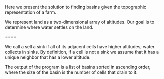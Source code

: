 Here we present the solution to finding basins given the topographic representation of a farm.

We represent land as a two-dimensional array of altitudes. Our goal is to determine where water settles on the land.

====

We call a sell a sink if all of its adjacent cells have higher altitudes; water collects in sinks. By definition, if a cell is not a sink we assume that it has a unique neighbor that has a lower altitude.

The output of the program is a list of basins sorted in ascending order, where the size of the basin is the number of cells that drain to it.